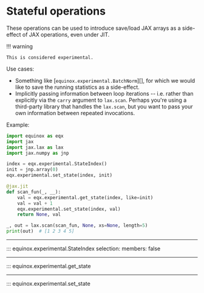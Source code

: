 # Stateful operations

These operations can be used to introduce save/load JAX arrays as a side-effect of JAX operations, even under JIT.

!!! warning

    This is considered experimental.

Use cases:
- Something like [`equinox.experimental.BatchNorm`][], for which we would like to save the running statistics as a side-effect.
- Implicitly passing information between loop iterations -- i.e. rather than explicitly via the `carry` argument to `lax.scan`. Perhaps you're using a third-party library that handles the `lax.scan`, but you want to pass your own information between repeated invocations.

Example:
```python
import equinox as eqx
import jax
import jax.lax as lax
import jax.numpy as jnp

index = eqx.experimental.StateIndex()
init = jnp.array(0)
eqx.experimental.set_state(index, init)

@jax.jit
def scan_fun(_, __):
    val = eqx.experimental.get_state(index, like=init)
    val = val + 1
    eqx.experimental.set_state(index, val)
    return None, val

_, out = lax.scan(scan_fun, None, xs=None, length=5)
print(out)  # [1 2 3 4 5]
```

---

::: equinox.experimental.StateIndex
    selection:
        members: false

---

::: equinox.experimental.get_state

---

::: equinox.experimental.set_state
